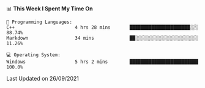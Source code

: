 
<!--START_SECTION:waka-->
📊 **This Week I Spent My Time On** 

```text
💬 Programming Languages: 
C++                      4 hrs 28 mins       ██████████████████████░░░   88.74% 
Markdown                 34 mins             ██░░░░░░░░░░░░░░░░░░░░░░░   11.26%

💻 Operating System: 
Windows                  5 hrs 2 mins        █████████████████████████   100.0%

```


 Last Updated on 26/09/2021
<!--END_SECTION:waka-->
